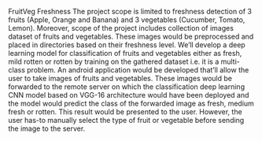 FruitVeg Freshness
The project scope is limited to freshness detection of 3 fruits (Apple, Orange and Banana) and 3
vegetables (Cucumber, Tomato, Lemon). Moreover, scope of the project includes collection of images
dataset of fruits and vegetables. These images would be preprocessed and placed in directories based
on their freshness level. We’ll develop a deep learning model for classification of fruits and vegetables
either as fresh, mild rotten or rotten by training on the gathered dataset i.e. it is a multi-class problem.
An android application would be developed that’ll allow the user to take images of fruits and vegetables.
These images would be forwarded to the remote server on which the classification deep learning CNN model based on VGG-16 architecture would have
been deployed and the model would predict the class of the forwarded image as fresh, medium fresh or
rotten. This result would be presented to the user. However, the user has-to manually select the type of
fruit or vegetable before sending the image to the server.

